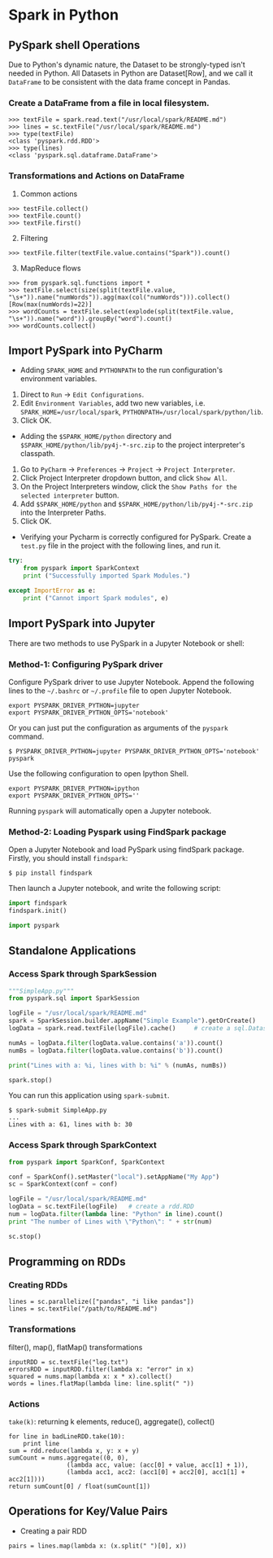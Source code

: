 # Spark in Python
## PySpark shell Operations
Due to Python's dynamic nature, the Dataset to be strongly-typed isn't needed in Python. All Datasets in Python are Dataset[Row], and we call it `DataFrame` to be consistent with the data frame concept in Pandas.  

### Create a DataFrame from a file in local filesystem.
```
>>> textFile = spark.read.text("/usr/local/spark/README.md")
>>> lines = sc.textFile("/usr/local/spark/README.md")
>>> type(textFile)
<class 'pyspark.rdd.RDD'>
>>> type(lines)
<class 'pyspark.sql.dataframe.DataFrame'>
```

### Transformations and Actions on DataFrame
1. Common actions  
```
>>> testFile.collect()
>>> textFile.count()
>>> textFile.first()
```

2. Filtering
```
>>> textFile.filter(textFile.value.contains("Spark")).count()
```

3. MapReduce flows
```
>>> from pyspark.sql.functions import *
>>> textFile.select(size(split(textFile.value, "\s+")).name("numWords")).agg(max(col("numWords"))).collect()
[Row(max(numWords)=22)]
>>> wordCounts = textFile.select(explode(split(textFile.value, "\s+")).name("word")).groupBy("word").count()
>>> wordCounts.collect()
```

## Import PySpark into PyCharm
- Adding `SPARK_HOME` and `PYTHONPATH` to the run configuration's environment variables.  
1. Direct to `Run` -> `Edit Configurations`.
2. Edit `Environment Variables`, add two new variables, i.e. `SPARK_HOME=/usr/local/spark`, `PYTHONPATH=/usr/local/spark/python/lib`.
3. Click OK.

- Adding the `$SPARK_HOME/python` directory and `$SPARK_HOME/python/lib/py4j-*-src.zip` to the project interpreter's classpath.
1. Go to `PyCharm` -> `Preferences` -> `Project` -> `Project Interpreter`.
2. Click Project Interpreter dropdown button, and click `Show All`.
3. On the Project Interpreters window, click the `Show Paths for the selected interpreter` button.
4. Add `$SPARK_HOME/python` and `$SPARK_HOME/python/lib/py4j-*-src.zip` into the Interpreter Paths.
5. Click OK.

- Verifying your Pycharm is correctly configured for PySpark. Create a `test.py` file in the project with the following lines, and run it.
```python
try:
    from pyspark import SparkContext
    print ("Successfully imported Spark Modules.")

except ImportError as e:
    print ("Cannot import Spark modules", e)
```

## Import PySpark into Jupyter
There are two methods to use PySpark in a Jupyter Notebook or shell:  
### Method-1: Configuring PySpark driver
Configure PySpark driver to use Jupyter Notebook.
Append the following lines to the `~/.bashrc` or `~/.profile` file to open Jupyter Notebook.
```
export PYSPARK_DRIVER_PYTHON=jupyter
export PYSPARK_DRIVER_PYTHON_OPTS='notebook'
```
Or you can just put the configuration as arguments of the `pyspark` command.
```
$ PYSPARK_DRIVER_PYTHON=jupyter PYSPARK_DRIVER_PYTHON_OPTS='notebook' pyspark
```
Use the following configuration to open Ipython Shell.
```
export PYSPARK_DRIVER_PYTHON=ipython
export PYSPARK_DRIVER_PYTHON_OPTS=''
```
Running `pyspark` will automatically open a Jupyter notebook.

### Method-2: Loading Pyspark using FindSpark package
Open a Jupyter Notebook and load PySpark using findSpark package. Firstly, you should install `findspark`:
```
$ pip install findspark
```
Then launch a Jupyter notebook, and write the following script:
```python
import findspark
findspark.init()

import pyspark
```

## Standalone Applications
### Access Spark through SparkSession
```python
"""SimpleApp.py"""
from pyspark.sql import SparkSession

logFile = "/usr/local/spark/README.md"
spark = SparkSession.builder.appName("Simple Example").getOrCreate()
logData = spark.read.textFile(logFile).cache()     # create a sql.Dataset

numAs = logData.filter(logData.value.contains('a')).count()
numBs = logData.filter(logData.value.contains('b')).count()

print("Lines with a: %i, lines with b: %i" % (numAs, numBs))

spark.stop()
```
You can run this application using `spark-submit`.
```
$ spark-submit SimpleApp.py
...
Lines with a: 61, lines with b: 30
```

### Access Spark through SparkContext
```python
from pyspark import SparkConf, SparkContext

conf = SparkConf().setMaster("local").setAppName("My App")
sc = SparkContext(conf = conf)

logFile = "/usr/local/spark/README.md"
logData = sc.textFile(logFile)   # create a rdd.RDD
num = logData.filter(lambda line: "Python" in line).count()
print "The number of Lines with \"Python\": " + str(num)

sc.stop()
```

## Programming on RDDs
### Creating RDDs
```
lines = sc.parallelize(["pandas", "i like pandas"])
lines = sc.textFile("/path/to/README.md")
```
### Transformations
filter(), map(), flatMap() transformations
```
inputRDD = sc.textFile("log.txt")
errorsRDD = inputRDD.filter(lambda x: "error" in x)
squared = nums.map(lambda x: x * x).collect()
words = lines.flatMap(lambda line: line.split(" "))
```

### Actions
`take(k)`: returning k elements, reduce(), aggregate(), collect()
```
for line in badLineRDD.take(10):
	print line
sum = rdd.reduce(lambda x, y: x + y)
sumCount = nums.aggregate((0, 0), 
				(lambda acc, value: (acc[0] + value, acc[1] + 1)),
				(lambda acc1, acc2: (acc1[0] + acc2[0], acc1[1] + acc2[1])))
return sumCount[0] / float(sumCount[1])
```

## Operations for Key/Value Pairs
- Creating a pair RDD
```
pairs = lines.map(lambda x: (x.split(" ")[0], x))
```






